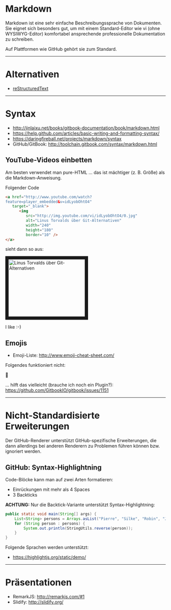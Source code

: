 # Markdown
Markdown ist eine sehr einfache Beschreibungssprache von Dokumenten. Sie eignet sich besonders gut, um mit einem Standard-Editor wie vi (ohne WYSIWYG-Editor) komfortabel ansprechende professionelle Dokumentation zu schreiben. 

Auf Plattformen wie GitHub gehört sie zum Standard.

---

# Alternativen
* [reStructuredText](https://de.wikipedia.org/wiki/ReStructuredText)

---

# Syntax
* http://jinlaixu.net/books/gitbook-documentation/book/markdown.html
* https://help.github.com/articles/basic-writing-and-formatting-syntax/
* https://daringfireball.net/projects/markdown/syntax
* GitHub/GitBook:  http://toolchain.gitbook.com/syntax/markdown.html

## YouTube-Videos einbetten
Am besten verwendet man pure-HTML ... das ist mächtiger (z. B. Größe) als die Markdown-Anweisung. 

Folgender Code

```HTML
<a href="http://www.youtube.com/watch?
feature=player_embedded&v=idLyobOhtO4" 
   target="_blank">
      <img
         src="http://img.youtube.com/vi/idLyobOhtO4/0.jpg"
         alt="Linus Torvalds über Git-Alternativen" 
         width="240" 
         height="180" 
         border="10" />
</a>
```

sieht dann so aus:

  <a href="http://www.youtube.com/watch?feature=player_embedded&v=idLyobOhtO4
  " target="_blank"><img src="http://img.youtube.com/vi/idLyobOhtO4/0.jpg"
  alt="Linus Torvalds über Git-Alternativen" width="240" height="180" border="10" /></a>

I like :-)

## Emojis
* Emoji-Liste: http://www.emoji-cheat-sheet.com/

Folgendes funktioniert nicht:

:punch:

... hilft das vielleicht (brauche ich noch ein Plugin?): https://github.com/GitbookIO/gitbook/issues/1151

---

# Nicht-Standardisierte Erweiterungen
Der GitHub-Renderer unterstützt GitHub-spezifische Erweiterungen, die dann allerdings bei anderen Renderern zu Problemen führen können bzw. ignoriert werden.

## GitHub: Syntax-Highlightning
Code-Blöcke kann man auf zwei Arten formatieren:

* Einrückungen mit mehr als 4 Spaces
* 3 Backticks

**ACHTUNG:** Nur die Backtick-Variante unterstützt Syntax-Highlightning:

```java
public static void main(String[] args) {
    List<String> persons = Arrays.asList("Pierre", "Silke", "Robin", "Jonas", "Nora");
    for (String person : persons) {
        System.out.println(StringUtils.reverse(person));
    }
}
```

Folgende Sprachen werden unterstützt:

* https://highlightjs.org/static/demo/

---

# Präsentationen
* RemarkJS: http://remarkjs.com/#1
* Slidify: http://slidify.org/